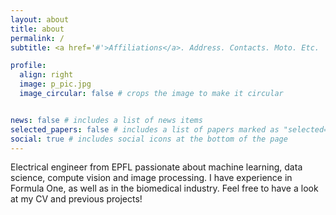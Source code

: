 ```yaml
---
layout: about
title: about
permalink: /
subtitle: <a href='#'>Affiliations</a>. Address. Contacts. Moto. Etc.

profile:
  align: right
  image: p_pic.jpg
  image_circular: false # crops the image to make it circular


news: false # includes a list of news items
selected_papers: false # includes a list of papers marked as "selected={true}"
social: true # includes social icons at the bottom of the page
---
```


Electrical engineer from EPFL passionate about machine learning, data science, compute vision and image processing. I have experience in Formula One, 
as well as in the biomedical industry. Feel free to have a look at my CV and previous projects!
